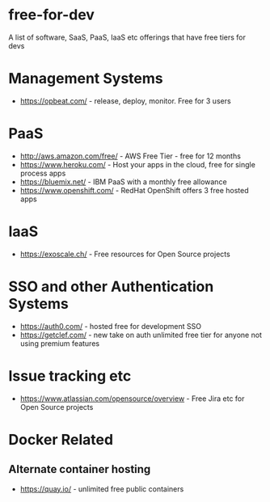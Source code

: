 # free-for-dev
A list of software, SaaS, PaaS, IaaS etc offerings that have free tiers for devs

# Management Systems
  
  * https://opbeat.com/ - release, deploy, monitor.  Free for 3 users

# PaaS

  * http://aws.amazon.com/free/ - AWS Free Tier - free for 12 months
  * https://www.heroku.com/ - Host your apps in the cloud, free for single process apps
  * https://bluemix.net/ - IBM PaaS with a monthly free allowance
  * https://www.openshift.com/ - RedHat OpenShift offers 3 free hosted apps

# IaaS

  * https://exoscale.ch/ - Free resources for Open Source projects

# SSO and other Authentication Systems

  * https://auth0.com/ - hosted free for development SSO
  * https://getclef.com/ - new take on auth unlimited free tier for anyone not using premium features

# Issue tracking etc

   * https://www.atlassian.com/opensource/overview - Free Jira etc for Open Source projects

# Docker Related
## Alternate container hosting

  * https://quay.io/ - unlimited free public containers
